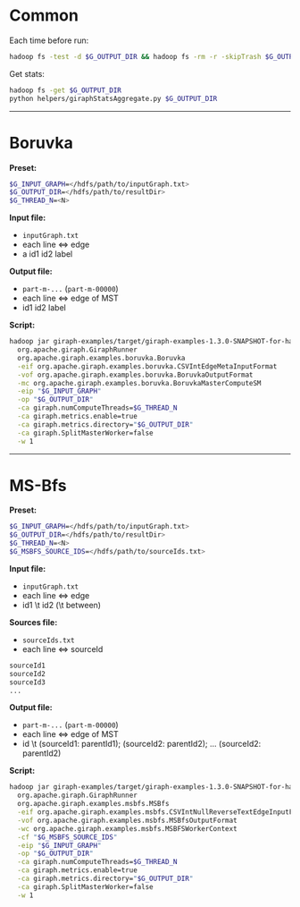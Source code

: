 # Common 

Each time before run:
```bash
hadoop fs -test -d $G_OUTPUT_DIR && hadoop fs -rm -r -skipTrash $G_OUTPUT_DIR
```

Get stats:
```bash
hadoop fs -get $G_OUTPUT_DIR
python helpers/giraphStatsAggregate.py $G_OUTPUT_DIR
```

---
# Boruvka

**Preset:**
```bash
$G_INPUT_GRAPH=</hdfs/path/to/inputGraph.txt>
$G_OUTPUT_DIR=</hdfs/path/to/resultDir>
$G_THREAD_N=<N>
```
**Input file:**
- `inputGraph.txt`
- each line <=> edge
- a id1 id2 label

**Output file:**
- `part-m-...` (`part-m-00000`)
- each line <=> edge of MST
- id1 id2 label

**Script:**
```bash
hadoop jar giraph-examples/target/giraph-examples-1.3.0-SNAPSHOT-for-hadoop-2.7.7-jar-with-dependencies.jar      \
  org.apache.giraph.GiraphRunner                                                  \
  org.apache.giraph.examples.boruvka.Boruvka                                      \
  -eif org.apache.giraph.examples.boruvka.CSVIntEdgeMetaInputFormat               \
  -vof org.apache.giraph.examples.boruvka.BoruvkaOutputFormat                     \
  -mc org.apache.giraph.examples.boruvka.BoruvkaMasterComputeSM                   \
  -eip "$G_INPUT_GRAPH"                                                           \
  -op "$G_OUTPUT_DIR"                                                             \
  -ca giraph.numComputeThreads=$G_THREAD_N                                        \
  -ca giraph.metrics.enable=true                                                  \
  -ca giraph.metrics.directory="$G_OUTPUT_DIR"                                    \
  -ca giraph.SplitMasterWorker=false                                              \
  -w 1
```

---

# MS-Bfs

**Preset:**
```bash
$G_INPUT_GRAPH=</hdfs/path/to/inputGraph.txt>
$G_OUTPUT_DIR=</hdfs/path/to/resultDir>
$G_THREAD_N=<N>
$G_MSBFS_SOURCE_IDS=</hdfs/path/to/sourceIds.txt>
```
**Input file:**
- `inputGraph.txt`
- each line <=> edge
- id1 \t id2 (\t between)

**Sources file:**
- `sourceIds.txt`
- each line <=> sourceId
```txt
sourceId1
sourceId2
sourceId3
...
```

**Output file:**
- `part-m-...` (`part-m-00000`)
- each line <=> edge of MST
- id \t (sourceId1: parentId1); (sourceId2: parentId2); ... (sourceId2: parentId2)

**Script:**
```bash
hadoop jar giraph-examples/target/giraph-examples-1.3.0-SNAPSHOT-for-hadoop-2.7.7-jar-with-dependencies.jar  \
  org.apache.giraph.GiraphRunner                                                  \
  org.apache.giraph.examples.msbfs.MSBfs                                          \
  -eif org.apache.giraph.examples.msbfs.CSVIntNullReverseTextEdgeInputFormat      \
  -vof org.apache.giraph.examples.msbfs.MSBfsOutputFormat                         \
  -wc org.apache.giraph.examples.msbfs.MSBFSWorkerContext                         \
  -cf "$G_MSBFS_SOURCE_IDS"                                                       \
  -eip "$G_INPUT_GRAPH"                                                           \
  -op "$G_OUTPUT_DIR"                                                             \
  -ca giraph.numComputeThreads=$G_THREAD_N                                        \
  -ca giraph.metrics.enable=true                                                  \
  -ca giraph.metrics.directory="$G_OUTPUT_DIR"                                    \
  -ca giraph.SplitMasterWorker=false                                              \
  -w 1
```

